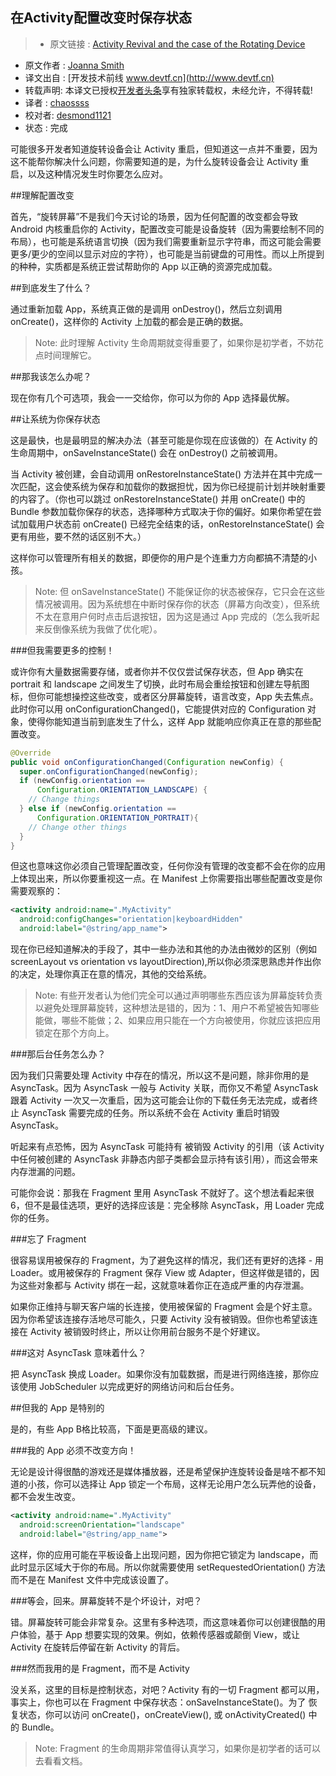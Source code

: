 在Activity配置改变时保存状态
---

> * 原文链接 : [Activity Revival and the case of the Rotating Device](https://medium.com/google-developers/activity-revival-and-the-case-of-the-rotating-device-167e34f9a30d#.mmqbihfo6)
* 原文作者 : [Joanna Smith](https://medium.com/@dontmesswithjo)
* 译文出自 : [开发技术前线 www.devtf.cn](http://www.devtf.cn)
* 转载声明: 本译文已授权[开发者头条](http://toutiao.io/download)享有独家转载权，未经允许，不得转载!
* 译者 : [chaossss](https://github.com/chaossss) 
* 校对者: [desmond1121](https://github.com/desmond1121) 
* 状态 :  完成 




可能很多开发者知道旋转设备会让 Activity 重启，但知道这一点并不重要，因为这不能帮你解决什么问题，你需要知道的是，为什么旋转设备会让 Activity 重启，以及这种情况发生时你要怎么应对。

##理解配置改变

首先，“旋转屏幕”不是我们今天讨论的场景，因为任何配置的改变都会导致 Android 内核重启你的 Activity，配置改变可能是设备旋转（因为需要绘制不同的布局），也可能是系统语言切换（因为我们需要重新显示字符串，而这可能会需要更多/更少的空间以显示对应的字符），也可能是当前键盘的可用性。而以上所提到的种种，实质都是系统正尝试帮助你的 App 以正确的资源完成加载。

##到底发生了什么？

通过重新加载 App，系统真正做的是调用 onDestroy()，然后立刻调用 onCreate()，这样你的 Activity 上加载的都会是正确的数据。

> Note: 此时理解 Activity 生命周期就变得重要了，如果你是初学者，不妨花点时间理解它。

##那我该怎么办呢？

现在你有几个可选项，我会一一交给你，你可以为你的 App 选择最优解。

##让系统为你保存状态

这是最快，也是最明显的解决办法（甚至可能是你现在应该做的）在 Activity 的生命周期中，onSaveInstanceState() 会在 onDestroy() 之前被调用。

当 Activity 被创建，会自动调用 onRestoreInstanceState() 方法并在其中完成一次匹配，这会使系统为保存和加载你的数据担忧，因为你已经提前计划并映射重要的内容了。（你也可以跳过 onRestoreInstanceState() 并用 onCreate() 中的 Bundle 参数加载你保存的状态，选择哪种方式取决于你的偏好。如果你希望在尝试加载用户状态前 onCreate() 已经完全结束的话，onRestoreInstanceState() 会更有用些，要不然的话区别不大。）

这样你可以管理所有相关的数据，即便你的用户是个连重力方向都搞不清楚的小孩。

> Note: 但 onSaveInstanceState() 不能保证你的状态被保存，它只会在这些情况被调用。因为系统想在中断时保存你的状态（屏幕方向改变），但系统不太在意用户何时点击后退按钮，因为这是通过 App 完成的（怎么我听起来反倒像系统为我做了优化呢）。

###但我需要更多的控制！

或许你有大量数据需要存储，或者你并不仅仅尝试保存状态，但 App 确实在 portrait 和 landscape 之间发生了切换，此时布局会重绘按钮和创建左导航图标，但你可能想操控这些改变，或者区分屏幕旋转，语言改变，App 失去焦点。此时你可以用 onConfigurationChanged()，它能提供对应的 Configuration 对象，使得你能知道当前到底发生了什么，这样 App 就能响应你真正在意的那些配置改变。

```java
@Override
public void onConfigurationChanged(Configuration newConfig) {
  super.onConfigurationChanged(newConfig);
  if (newConfig.orientation ==
      Configuration.ORIENTATION_LANDSCAPE) {
    // Change things
  } else if (newConfig.orientation ==
      Configuration.ORIENTATION_PORTRAIT){
    // Change other things
  }
}
```

但这也意味这你必须自己管理配置改变，任何你没有管理的改变都不会在你的应用上体现出来，所以你要重视这一点。在 Manifest 上你需要指出哪些配置改变是你需要观察的：

```xml
<activity android:name=".MyActivity"
  android:configChanges="orientation|keyboardHidden"
  android:label="@string/app_name">
```

现在你已经知道解决的手段了，其中一些办法和其他的办法由微妙的区别（例如 screenLayout vs orientation vs layoutDirection),所以你必须深思熟虑并作出你的决定，处理你真正在意的情况，其他的交给系统。

> Note: 有些开发者认为他们完全可以通过声明哪些东西应该为屏幕旋转负责以避免处理屏幕旋转，这种想法是错的，因为：1、用户不希望被告知哪些能做，哪些不能做；2、如果应用只能在一个方向被使用，你就应该把应用锁定在那个方向上。

###那后台任务怎么办？

因为我们只需要处理 Activity 中存在的情况，所以这不是问题，除非你用的是 AsyncTask。因为 AsyncTask 一般与 Activity 关联，而你又不希望 AsyncTask 跟着 Activity 一次又一次重启，因为这可能会让你的下载任务无法完成，或者终止 AsyncTask 需要完成的任务。所以系统不会在 Activity 重启时销毁 AsyncTask。

听起来有点恐怖，因为 AsyncTask 可能持有 被销毁 Activity 的引用（该 Activity 中任何被创建的 AsyncTask 非静态内部子类都会显示持有该引用），而这会带来内存泄漏的问题。

可能你会说：那我在 Fragment 里用 AsyncTask 不就好了。这个想法看起来很 6，但不是最佳选项，更好的选择应该是：完全移除 AsyncTask，用 Loader 完成你的任务。

###忘了 Fragment

很容易误用被保存的 Fragment，为了避免这样的情况，我们还有更好的选择 - 用 Loader。或用被保存的 Fragment 保存 View 或 Adapter，但这样做是错的，因为这些对象都与 Activity 绑在一起，这就意味着你正在造成严重的内存泄漏。

如果你正维持与聊天客户端的长连接，使用被保留的 Fragment 会是个好主意。因为你希望该连接存活地尽可能久，只要 Activity 没有被销毁。但你也希望该连接在 Activity 被销毁时终止，所以让你用前台服务不是个好建议。

###这对 AsyncTask 意味着什么？

把 AsyncTask 换成 Loader。如果你没有加载数据，而是进行网络连接，那你应该使用 JobScheduler 以完成更好的网络访问和后台任务。

##但我的 App 是特别的

是的，有些 App B格比较高，下面是更高级的建议。

###我的 App 必须不改变方向！

无论是设计得很酷的游戏还是媒体播放器，还是希望保护连旋转设备是啥不都不知道的小孩，你可以选择让 App 锁定一个布局，这样无论用户怎么玩弄他的设备，都不会发生改变。

```xml
<activity android:name=".MyActivity"
  android:screenOrientation="landscape"
  android:label="@string/app_name">
```

这样，你的应用可能在平板设备上出现问题，因为你把它锁定为 landscape，而此时显示区域大于你的布局。所以你就需要使用 setRequestedOrientation() 方法而不是在 Manifest 文件中完成该设置了。

###等会，回来。屏幕旋转不是个坏设计，对吧？

错。屏幕旋转可能会非常复杂。这里有多种选项，而这意味着你可以创建很酷的用户体验，基于 App 想要实现的效果。例如，依赖传感器或颠倒 View，或让 Activity 在旋转后停留在新 Activity 的背后。

###然而我用的是 Fragment，而不是 Activity

没关系，这里的目标是控制状态，对吧？Activity 有的一切 Fragment 都可以用，事实上，你也可以在 Fragment 中保存状态：onSaveInstanceState()。为了 恢复状态，你可以访问 onCreate()，onCreateView(), 或 onActivityCreated() 中的 Bundle。

> Note: Fragment 的生命周期非常值得认真学习，如果你是初学者的话可以去看看文档。